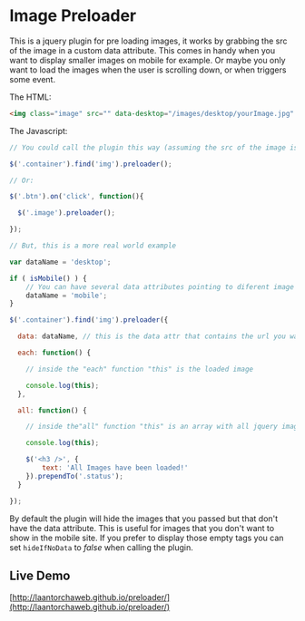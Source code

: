 Image Preloader
===============

This is a jquery plugin for pre loading images, it works by grabbing the src of the image in a custom data attribute. This comes in handy when you want to display smaller images on mobile for example. Or maybe you only want to load the images when the user is scrolling down, or when triggers some event.

The HTML:

```html
<img class="image" src="" data-desktop="/images/desktop/yourImage.jpg" data-mobile="/images/mobile/yourImage.jpg" alt="Image" >
```

The Javascript:

```javascript
// You could call the plugin this way (assuming the src of the image is in the data-src attribute):

$('.container').find('img').preloader();

// Or:

$('.btn').on('click', function(){

  $('.image').preloader();

});

// But, this is a more real world example

var dataName = 'desktop';

if ( isMobile() ) {
    // You can have several data attributes pointing to diferent image sizes
    dataName = 'mobile';
}

$('.container').find('img').preloader({

  data: dataName, // this is the data attr that contains the url you want to load (default: 'data-src')

  each: function() {

    // inside the "each" function "this" is the loaded image

    console.log(this);
  },

  all: function() {

    // inside the"all" function "this" is an array with all jquery image objects

    console.log(this);

    $('<h3 />', {
        text: 'All Images have been loaded!'
    }).prependTo('.status');
  }

});
```
By default the plugin will hide the images that you passed but that don't have the data attribute. This is useful for images that you don't want to show in the mobile site. If you prefer to display those empty tags you can set `hideIfNoData` to *false* when calling the plugin.

Live Demo
---------

[http://laantorchaweb.github.io/preloader/](http://laantorchaweb.github.io/preloader/)
